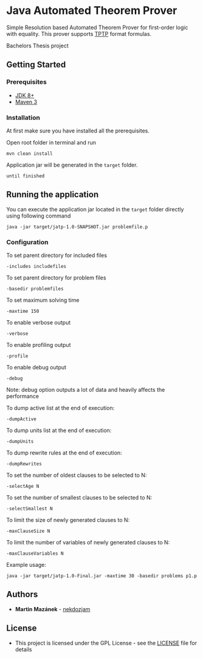 # Java Automated Theorem Prover

Simple Resolution based Automated Theorem Prover for first-order logic with equality. 
This prover supports [TPTP](http://www.tptp.org/) format formulas.

Bachelors Thesis project

## Getting Started



### Prerequisites

* [JDK 8+](https://jdk.java.net/)
* [Maven 3](https://maven.apache.org/)

### Installation

At first make sure you have installed all the prerequisites.

Open root folder in terminal and run

```
mvn clean install
```

Application jar will be generated in the `target` folder.

```
until finished
```


## Running the application

You can execute the application jar located in the `target` folder directly using following command

```
java -jar target/jatp-1.0-SNAPSHOT.jar problemfile.p
```

### Configuration


To set parent directory for included files

```
-includes includefiles
```

To set parent directory for problem files

```
-basedir problemfiles
```

To set maximum solving time

```
-maxtime 150
```

To enable verbose output

```
-verbose
```

To enable profiling output

```
-profile
```

To enable debug output

```
-debug
```
Note: debug option outputs a lot of data and heavily affects the performance

To dump active list at the end of execution:

```
-dumpActive
```

To dump units list at the end of execution:

```
-dumpUnits
```

To dump rewrite rules at the end of execution:

```
-dumpRewrites
```

To set the number of oldest clauses to be selected to N:

```
-selectAge N
```

To set the number of smallest clauses to be selected to N:

```
-selectSmallest N
```

To limit the size of newly generated clauses to N:

```
-maxClauseSize N
```

To limit the number of variables of newly generated clauses to N:

```
-maxClauseVariables N
```

Example usage:

```
java -jar target/jatp-1.0-Final.jar -maxtime 30 -basedir problems p1.p
```

## Authors

* **Martin Mazánek** - [nekdozjam](https://github.com/nekdozjam)

## License
* This project is licensed under the GPL License - see the [LICENSE](LICENSE) file for details
